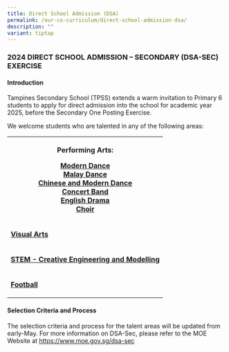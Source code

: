 ```yaml
---
title: Direct School Admission (DSA)
permalink: /our-co-curriculum/direct-school-admission-dsa/
description: ""
variant: tiptap
---
```

<h3>2024 DIRECT SCHOOL ADMISSION – SECONDARY (DSA-SEC) EXERCISE</h3>
<h4><strong>Introduction</strong></h4>
<p>Tampines Secondary School (TPSS) extends a warm invitation to Primary
6 students to apply for direct admission into the school for academic year
2025, before the Secondary One Posting Exercise.</p>
<p>We welcome students who are talented in any of the following areas:</p>
<table>
<tbody>
<tr>
<th rowspan="1" colspan="1">
<p><strong>Performing Arts:</strong>
</p>
<p><a href="https://www.tampinessec.moe.edu.sg/our-co-curriculum/co-curricular-activities-ccas/visual-n-performing-arts/dance-dynamics/" rel="noopener noreferrer nofollow" target="_blank">Modern Dance</a> 
<br><a href="https://tampinessec.moe.edu.sg/our-co-curriculum/co-curricular-activities-ccas/visual-n-performing-arts/malay-dance" rel="noopener noreferrer nofollow" target="_blank">Malay Dance</a> 
<br><a href="https://tampinessec.moe.edu.sg/our-co-curriculum/co-curricular-activities-ccas/visual-n-performing-arts/modern-chinese-dance" rel="noopener noreferrer nofollow" target="_blank">Chinese and Modern Dance</a> 
<br><a href="https://tampinessec.moe.edu.sg/our-co-curriculum/co-curricular-activities-ccas/visual-n-performing-arts/concert-band" rel="noopener noreferrer nofollow" target="_blank">Concert Band</a> 
<br><a href="https://www.tampinessec.moe.edu.sg/our-co-curriculum/co-curricular-activities-ccas/visual-n-performing-arts/english-drama/" rel="noopener noreferrer nofollow" target="_blank">English Drama</a> 
<br><a href="https://tampinessec.moe.edu.sg/our-co-curriculum/co-curricular-activities-ccas/visual-n-performing-arts/show-choir" rel="noopener noreferrer nofollow" target="_blank">Choir</a>
</p>
</th>
</tr>
<tr>
<td rowspan="1" colspan="1">
<p><strong><a href="https://tampinessec.moe.edu.sg/our-co-curriculum/co-curricular-activities-ccas/visual-n-performing-arts/art-club" rel="noopener noreferrer nofollow" target="_blank">Visual Arts</a></strong>
</p>
</td>
</tr>
<tr>
<td rowspan="1" colspan="1">
<p><strong><a href="https://www.tampinessec.moe.edu.sg/our-co-curriculum/applied-learning-programme-alp/" rel="noopener noreferrer nofollow" target="_blank">STEM - Creative Engineering and Modelling</a></strong>
</p>
</td>
</tr>
<tr>
<td rowspan="1" colspan="1">
<p><strong><a href="https://www.tampinessec.moe.edu.sg/our-co-curriculum/co-curricular-activities-ccas/sports/football/" rel="noopener noreferrer nofollow" target="_blank">Football</a></strong>
</p>
</td>
</tr>
</tbody>
</table>
<h4><strong>Selection Criteria and Process</strong></h4>
<p>The selection criteria and process for the talent areas will be updated
from early-May. For more information on DSA-Sec, please refer to the MOE
Website at <a href="https://www.moe.gov.sg/dsa-sec" rel="noopener noreferrer nofollow" target="_blank">https://www.moe.gov.sg/dsa-sec</a>
</p>
<h4></h4>
<p></p>